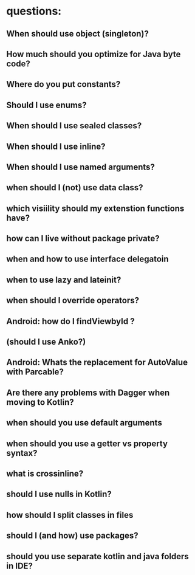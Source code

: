 # questions:


## When should use object (singleton)?

## How much should you optimize for Java byte code?

## Where do you put constants?

## Should I use enums?

## When should I use sealed classes?

## When should I use inline?

## When should I use named arguments?

## when should I (not) use data class?

## which visiility should my extenstion functions have?

## how can I live without package private?

## when and how to use interface delegatoin

## when to use lazy and lateinit?

## when should I override operators?

## Android: how do I findViewbyId ?

## (should I use Anko?)

## Android: Whats the replacement for AutoValue with Parcable?

## Are there any problems with Dagger when moving to Kotlin?

## when should you use default arguments

## when should you use a getter vs property syntax?

## what is crossinline?

## should I use nulls in Kotlin?

## how should I split classes in files

## should I (and how) use packages?

## should you use separate kotlin and java folders in IDE?